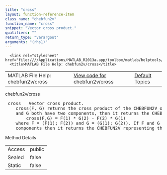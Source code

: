 ```yaml
---
title: "cross"
layout: function-reference-item
class_name: "chebfun2v"
function_name: "cross"
snippet: "Vector cross product."
qualifiers: ""
return_type: "varargout"
arguments: "(rhs1)"
---
```


<html>
   <head>
      <meta http-equiv="Content-Type" content="text/html; charset=utf-8">
   
      <link rel="stylesheet" href="file:////Applications/MATLAB_R2013a.app/toolbox/matlab/helptools/private/helpwin.css">
      <title>MATLAB File Help: chebfun2v/cross</title>
   </head>
   <body>
      <!--Single-page help-->
      <table border="0" cellspacing="0" width="100%">
         <tr class="subheader">
            <td class="headertitle">MATLAB File Help: chebfun2v/cross</td>
            <td class="subheader-left"><a href="matlab:edit chebfun2v/cross">View code for chebfun2v/cross</a></td>
            <td class="subheader-right"><a href="matlab:helpwin">Default Topics</a></td>
         </tr>
      </table>
      <div class="title">chebfun2v/cross</div>
      <div class="helptext"><pre><!--helptext --> <span class="helptopic">cross</span>   Vector cross product.
    <span class="helptopic">cross</span>(F, G) returns the cross product of the CHEBFUN2V objects F and G. If F
    and G both have two components, then it returns the CHEBFUN2 representing
        <span class="helptopic">cross</span>(F,G) = F(1) * G(2) - F(2) * G(1)
    where F = (F(1); F(2)) and G = (G(1); G(2)). If F and G have three
    components then it returns the CHEBFUN2V representing the 3D cross product.</pre></div><!--after help -->
      <!--Method-->
      <div class="sectiontitle">Method Details</div>
      <table class="class-details">
         <tr>
            <td class="class-detail-label">Access</td>
            <td>public</td>
         </tr>
         <tr>
            <td class="class-detail-label">Sealed</td>
            <td>false</td>
         </tr>
         <tr>
            <td class="class-detail-label">Static</td>
            <td>false</td>
         </tr>
      </table>
   </body>
</html>
